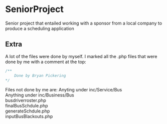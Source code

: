 # SeniorProject
Senior project that entailed working with a sponsor from a local company to produce a scheduling application

## Extra
A lot of the files were done by myself. I marked all the .php files that were done by me with a comment at the top:

```php
/**
	Done by Bryan Pickering
*/
```

Files not done by me are:
Anyting under inc/Service/Bus  
Anything under inc/Business/Bus  
busdriverroster.php  
finalBusSchdule.php  
generateSchdule.php  
inputBusBlackouts.php
